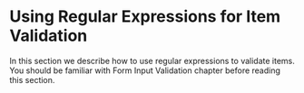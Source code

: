 # Using Regular Expressions for Item Validation
In this section we describe how to use regular expressions to validate items. You should be familiar with Form Input Validation chapter before reading this section.